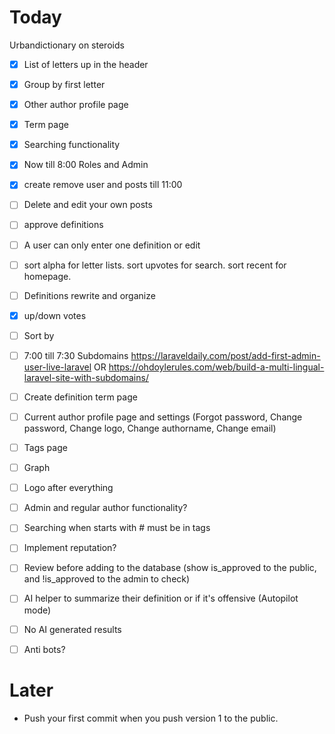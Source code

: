 # Today

Urbandictionary on steroids

- [x] List of letters up in the header
- [x] Group by first letter
- [x] Other author profile page
- [x] Term page
- [x] Searching functionality

- [x] Now till 8:00 Roles and Admin
- [x] create remove user and posts till 11:00
- [ ] Delete and edit your own posts
- [ ] approve definitions
- [ ] A user can only enter one definition or edit
- [ ] sort alpha for letter lists. sort upvotes for search. sort recent for homepage.
- [ ] Definitions rewrite and organize
- [x] up/down votes
- [ ] Sort by
- [ ] 7:00 till 7:30 Subdomains <https://laraveldaily.com/post/add-first-admin-user-live-laravel>
      OR <https://ohdoylerules.com/web/build-a-multi-lingual-laravel-site-with-subdomains/>
- [ ] Create definition term page
- [ ] Current author profile page and settings (Forgot password, Change password, Change logo, Change authorname, Change email)
- [ ] Tags page

- [ ] Graph
- [ ] Logo after everything
- [ ] Admin and regular author functionality?
- [ ] Searching when starts with # must be in tags
- [ ] Implement reputation?
- [ ] Review before adding to the database (show is_approved to the public, and !is_approved to the admin to check)
- [ ] AI helper to summarize their definition or if it's offensive (Autopilot mode)
- [ ] No AI generated results
- [ ] Anti bots?

# Later

- Push your first commit when you push version 1 to the public.
